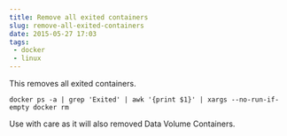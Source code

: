 ```yaml
---
title: Remove all exited containers
slug: remove-all-exited-containers
date: 2015-05-27 17:03
tags:
 - docker
 - linux
---
```


This removes all exited containers.

    docker ps -a | grep 'Exited' | awk '{print $1}' | xargs --no-run-if-empty docker rm
    
Use with care as it will also removed Data Volume Containers.
